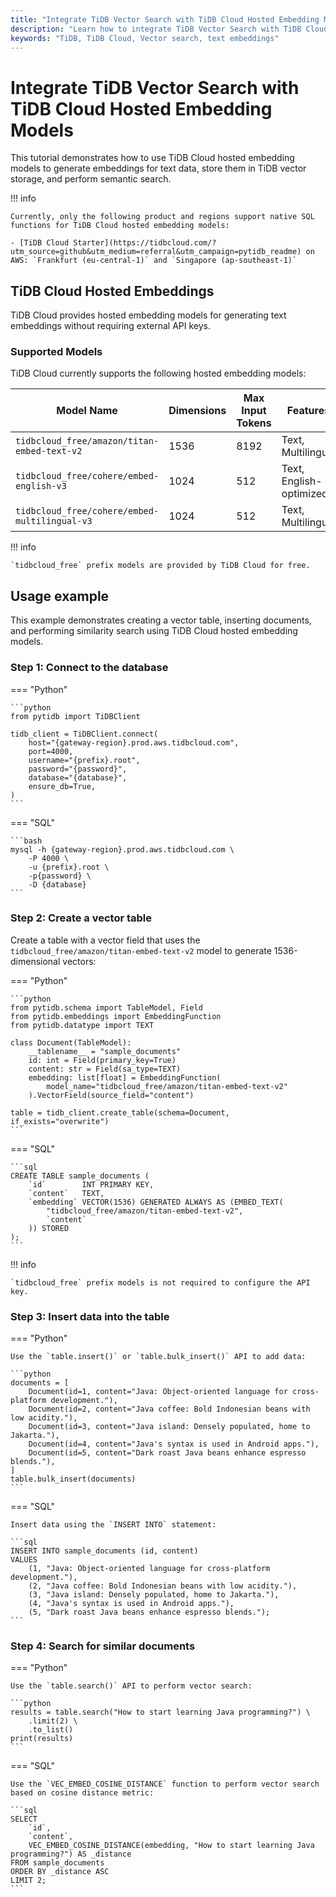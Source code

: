 ```yaml
---
title: "Integrate TiDB Vector Search with TiDB Cloud Hosted Embedding Models"
description: "Learn how to integrate TiDB Vector Search with TiDB Cloud Hosted Embedding Models to store embeddings and perform semantic search."
keywords: "TiDB, TiDB Cloud, Vector search, text embeddings"
---
```


# Integrate TiDB Vector Search with TiDB Cloud Hosted Embedding Models

This tutorial demonstrates how to use TiDB Cloud hosted embedding models to generate embeddings for text data, store them in TiDB vector storage, and perform semantic search.

!!! info

    Currently, only the following product and regions support native SQL functions for TiDB Cloud hosted embedding models:

    - [TiDB Cloud Starter](https://tidbcloud.com/?utm_source=github&utm_medium=referral&utm_campaign=pytidb_readme) on AWS: `Frankfurt (eu-central-1)` and `Singapore (ap-southeast-1)`

## TiDB Cloud Hosted Embeddings

TiDB Cloud provides hosted embedding models for generating text embeddings without requiring external API keys.

### Supported Models

TiDB Cloud currently supports the following hosted embedding models:

| Model Name                                    | Dimensions | Max Input Tokens | Features |
|-----------------------------------------------|------------|------------------|----------|
| `tidbcloud_free/amazon/titan-embed-text-v2`  | 1536       | 8192             | Text, Multilingual |
| `tidbcloud_free/cohere/embed-english-v3`     | 1024       | 512              | Text, English-optimized |
| `tidbcloud_free/cohere/embed-multilingual-v3`| 1024       | 512              | Text, Multilingual |

!!! info

    `tidbcloud_free` prefix models are provided by TiDB Cloud for free.

## Usage example

This example demonstrates creating a vector table, inserting documents, and performing similarity search using TiDB Cloud hosted embedding models.

### Step 1: Connect to the database

=== "Python"

    ```python
    from pytidb import TiDBClient

    tidb_client = TiDBClient.connect(
        host="{gateway-region}.prod.aws.tidbcloud.com",
        port=4000,
        username="{prefix}.root",
        password="{password}",
        database="{database}",
        ensure_db=True,
    )
    ```

=== "SQL"

    ```bash
    mysql -h {gateway-region}.prod.aws.tidbcloud.com \
        -P 4000 \
        -u {prefix}.root \
        -p{password} \
        -D {database}
    ```

### Step 2: Create a vector table

Create a table with a vector field that uses the `tidbcloud_free/amazon/titan-embed-text-v2` model to generate 1536-dimensional vectors:

=== "Python"

    ```python
    from pytidb.schema import TableModel, Field
    from pytidb.embeddings import EmbeddingFunction
    from pytidb.datatype import TEXT

    class Document(TableModel):
        __tablename__ = "sample_documents"
        id: int = Field(primary_key=True)
        content: str = Field(sa_type=TEXT)
        embedding: list[float] = EmbeddingFunction(
            model_name="tidbcloud_free/amazon/titan-embed-text-v2"
        ).VectorField(source_field="content")

    table = tidb_client.create_table(schema=Document, if_exists="overwrite")
    ```

=== "SQL"

    ```sql
    CREATE TABLE sample_documents (
        `id`        INT PRIMARY KEY,
        `content`   TEXT,
        `embedding` VECTOR(1536) GENERATED ALWAYS AS (EMBED_TEXT(
            "tidbcloud_free/amazon/titan-embed-text-v2",
            `content`
        )) STORED
    );
    ```

!!! info

    `tidbcloud_free` prefix models is not required to configure the API key.

### Step 3: Insert data into the table

=== "Python"

    Use the `table.insert()` or `table.bulk_insert()` API to add data:

    ```python
    documents = [
        Document(id=1, content="Java: Object-oriented language for cross-platform development."),
        Document(id=2, content="Java coffee: Bold Indonesian beans with low acidity."),
        Document(id=3, content="Java island: Densely populated, home to Jakarta."),
        Document(id=4, content="Java's syntax is used in Android apps."),
        Document(id=5, content="Dark roast Java beans enhance espresso blends."),
    ]
    table.bulk_insert(documents)
    ```

=== "SQL"

    Insert data using the `INSERT INTO` statement:

    ```sql
    INSERT INTO sample_documents (id, content)
    VALUES
        (1, "Java: Object-oriented language for cross-platform development."),
        (2, "Java coffee: Bold Indonesian beans with low acidity."),
        (3, "Java island: Densely populated, home to Jakarta."),
        (4, "Java's syntax is used in Android apps."),
        (5, "Dark roast Java beans enhance espresso blends.");
    ```

### Step 4: Search for similar documents

=== "Python"

    Use the `table.search()` API to perform vector search:

    ```python
    results = table.search("How to start learning Java programming?") \
        .limit(2) \
        .to_list()
    print(results)
    ```

=== "SQL"

    Use the `VEC_EMBED_COSINE_DISTANCE` function to perform vector search based on cosine distance metric:

    ```sql
    SELECT
        `id`,
        `content`,
        VEC_EMBED_COSINE_DISTANCE(embedding, "How to start learning Java programming?") AS _distance
    FROM sample_documents
    ORDER BY _distance ASC
    LIMIT 2;
    ```